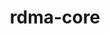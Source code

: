 ---
title: "rdma-core"
layout: cache
categories: [package, develop]
meta: {"versions": ["39.1", "41.0"], "compilers": ["gcc@=11.1.0", "gcc@=11.3.0", "gcc@=7.3.1", "gcc@=7.5.0"], "oss": ["amzn2", "ubuntu18.04", "ubuntu20.04", "ubuntu22.04"], "platforms": ["linux"], "targets": ["aarch64", "ivybridge", "neoverse_n1", "ppc64le", "x86_64", "x86_64_v3"], "stacks": ["aws-ahug", "aws-ahug-aarch64", "aws-isc", "aws-isc-aarch64", "e4s", "e4s-power", "ml-linux-x86_64-cuda", "radiuss", "root"], "num_specs": 122, "num_specs_by_stack": {"aws-ahug-aarch64": 36, "aws-isc-aarch64": 20, "root": 122, "aws-isc": 4, "aws-ahug": 6, "radiuss": 49, "e4s-power": 4, "e4s": 3, "ml-linux-x86_64-cuda": 7}}
spec_details: [{"hash": "kuk4s2nvnwotdvugrhivnrsmod5qlqzh", "compiler": "gcc@=7.3.1", "versions": ["41.0"], "os": "amzn2", "platform": "linux", "target": "aarch64", "variants": ["build_system=cmake", "build_type=Release", "generator=make", "~ipo", "+static"], "stacks": ["aws-ahug-aarch64", "aws-isc-aarch64", "root"], "size": "-", "tarball": "https://binaries.spack.io/develop/build_cache/linux-amzn2-aarch64/gcc-7.3.1/rdma-core-41.0/linux-amzn2-aarch64-gcc-7.3.1-rdma-core-41.0-kuk4s2nvnwotdvugrhivnrsmod5qlqzh.spack"}, {"hash": "pk7rboyp6ijhvgnapfs6jnnnndarklfo", "compiler": "gcc@=7.3.1", "versions": ["41.0"], "os": "amzn2", "platform": "linux", "target": "aarch64", "variants": ["build_system=cmake", "build_type=Release", "generator=make", "~ipo", "+static"], "stacks": ["aws-ahug-aarch64", "aws-isc-aarch64", "root"], "size": "-", "tarball": "https://binaries.spack.io/develop/build_cache/linux-amzn2-aarch64/gcc-7.3.1/rdma-core-41.0/linux-amzn2-aarch64-gcc-7.3.1-rdma-core-41.0-pk7rboyp6ijhvgnapfs6jnnnndarklfo.spack"}, {"hash": "jfvzkvrt4wl2ryr37yzz62le4nts5jl6", "compiler": "gcc@=7.3.1", "versions": ["41.0"], "os": "amzn2", "platform": "linux", "target": "aarch64", "variants": ["build_system=cmake", "build_type=RelWithDebInfo", "generator=make", "~ipo", "+static"], "stacks": ["aws-ahug-aarch64", "aws-isc-aarch64", "root"], "size": "-", "tarball": "https://binaries.spack.io/develop/build_cache/linux-amzn2-aarch64/gcc-7.3.1/rdma-core-41.0/linux-amzn2-aarch64-gcc-7.3.1-rdma-core-41.0-jfvzkvrt4wl2ryr37yzz62le4nts5jl6.spack"}, {"hash": "ekp4ebe3y4hbsc5hpn6ga755sioom5ol", "compiler": "gcc@=7.3.1", "versions": ["41.0"], "os": "amzn2", "platform": "linux", "target": "aarch64", "variants": ["build_system=cmake", "build_type=RelWithDebInfo", "generator=make", "~ipo", "+static"], "stacks": ["aws-ahug-aarch64", "aws-isc-aarch64", "root"], "size": "-", "tarball": "https://binaries.spack.io/develop/build_cache/linux-amzn2-aarch64/gcc-7.3.1/rdma-core-41.0/linux-amzn2-aarch64-gcc-7.3.1-rdma-core-41.0-ekp4ebe3y4hbsc5hpn6ga755sioom5ol.spack"}, {"hash": "dmkuz3jv25p3xioebakhs3ljgax6aqws", "compiler": "gcc@=7.3.1", "versions": ["41.0"], "os": "amzn2", "platform": "linux", "target": "aarch64", "variants": ["build_system=cmake", "build_type=RelWithDebInfo", "generator=make", "~ipo", "+static"], "stacks": ["aws-ahug-aarch64", "aws-isc-aarch64", "root"], "size": "-", "tarball": "https://binaries.spack.io/develop/build_cache/linux-amzn2-aarch64/gcc-7.3.1/rdma-core-41.0/linux-amzn2-aarch64-gcc-7.3.1-rdma-core-41.0-dmkuz3jv25p3xioebakhs3ljgax6aqws.spack"}, {"hash": "wfucjzxk7ksgfhp3zbcxby5nlr6pcgxq", "compiler": "gcc@=7.3.1", "versions": ["41.0"], "os": "amzn2", "platform": "linux", "target": "aarch64", "variants": ["build_system=cmake", "build_type=RelWithDebInfo", "generator=make", "~ipo", "+static"], "stacks": ["aws-ahug-aarch64", "aws-isc-aarch64", "root"], "size": "-", "tarball": "https://binaries.spack.io/develop/build_cache/linux-amzn2-aarch64/gcc-7.3.1/rdma-core-41.0/linux-amzn2-aarch64-gcc-7.3.1-rdma-core-41.0-wfucjzxk7ksgfhp3zbcxby5nlr6pcgxq.spack"}, {"hash": "vwq55v6ojprthqw5i6szwbsrs2ey24ry", "compiler": "gcc@=7.3.1", "versions": ["41.0"], "os": "amzn2", "platform": "linux", "target": "aarch64", "variants": ["build_system=cmake", "build_type=RelWithDebInfo", "generator=make", "~ipo", "+static"], "stacks": ["aws-ahug-aarch64", "aws-isc-aarch64", "root"], "size": "-", "tarball": "https://binaries.spack.io/develop/build_cache/linux-amzn2-aarch64/gcc-7.3.1/rdma-core-41.0/linux-amzn2-aarch64-gcc-7.3.1-rdma-core-41.0-vwq55v6ojprthqw5i6szwbsrs2ey24ry.spack"}, {"hash": "ygwq5e6axf76ydllaqy6kioloioh2pox", "compiler": "gcc@=7.3.1", "versions": ["41.0"], "os": "amzn2", "platform": "linux", "target": "aarch64", "variants": ["build_system=cmake", "build_type=RelWithDebInfo", "generator=make", "~ipo", "+static"], "stacks": ["aws-ahug-aarch64", "aws-isc-aarch64", "root"], "size": "-", "tarball": "https://binaries.spack.io/develop/build_cache/linux-amzn2-aarch64/gcc-7.3.1/rdma-core-41.0/linux-amzn2-aarch64-gcc-7.3.1-rdma-core-41.0-ygwq5e6axf76ydllaqy6kioloioh2pox.spack"}, {"hash": "wmc7pixbak5ga564u2zbjxlnsbstdt4h", "compiler": "gcc@=7.3.1", "versions": ["41.0"], "os": "amzn2", "platform": "linux", "target": "aarch64", "variants": ["build_system=cmake", "build_type=Release", "generator=make", "~ipo", "+static"], "stacks": ["root", "aws-isc-aarch64"], "size": "-", "tarball": "https://binaries.spack.io/develop/build_cache/linux-amzn2-aarch64/gcc-7.3.1/rdma-core-41.0/linux-amzn2-aarch64-gcc-7.3.1-rdma-core-41.0-wmc7pixbak5ga564u2zbjxlnsbstdt4h.spack"}, {"hash": "4pbspxbbog7x7l5htqqkvfslnh4x3fsu", "compiler": "gcc@=7.3.1", "versions": ["41.0"], "os": "amzn2", "platform": "linux", "target": "aarch64", "variants": ["build_system=cmake", "build_type=RelWithDebInfo", "generator=make", "~ipo", "+static"], "stacks": ["root", "aws-isc-aarch64"], "size": "-", "tarball": "https://binaries.spack.io/develop/build_cache/linux-amzn2-aarch64/gcc-7.3.1/rdma-core-41.0/linux-amzn2-aarch64-gcc-7.3.1-rdma-core-41.0-4pbspxbbog7x7l5htqqkvfslnh4x3fsu.spack"}, {"hash": "q4z7wex2aw66jdmqb7omi2ceop2papwi", "compiler": "gcc@=7.3.1", "versions": ["41.0"], "os": "amzn2", "platform": "linux", "target": "aarch64", "variants": ["build_system=cmake", "build_type=Release", "generator=make", "~ipo", "+static"], "stacks": ["aws-ahug-aarch64", "root"], "size": "-", "tarball": "https://binaries.spack.io/develop/build_cache/linux-amzn2-aarch64/gcc-7.3.1/rdma-core-41.0/linux-amzn2-aarch64-gcc-7.3.1-rdma-core-41.0-q4z7wex2aw66jdmqb7omi2ceop2papwi.spack"}, {"hash": "e6ng6xka2li5fusr5w67jotkykxozch7", "compiler": "gcc@=7.3.1", "versions": ["41.0"], "os": "amzn2", "platform": "linux", "target": "aarch64", "variants": ["build_system=cmake", "build_type=RelWithDebInfo", "generator=make", "~ipo", "+static"], "stacks": ["aws-ahug-aarch64", "root"], "size": "-", "tarball": "https://binaries.spack.io/develop/build_cache/linux-amzn2-aarch64/gcc-7.3.1/rdma-core-41.0/linux-amzn2-aarch64-gcc-7.3.1-rdma-core-41.0-e6ng6xka2li5fusr5w67jotkykxozch7.spack"}, {"hash": "hkext7u2t3x6q5mpvcznrep73ebeqqku", "compiler": "gcc@=7.3.1", "versions": ["41.0"], "os": "amzn2", "platform": "linux", "target": "aarch64", "variants": ["build_system=cmake", "build_type=RelWithDebInfo", "generator=make", "~ipo", "+static"], "stacks": ["aws-ahug-aarch64", "root"], "size": "-", "tarball": "https://binaries.spack.io/develop/build_cache/linux-amzn2-aarch64/gcc-7.3.1/rdma-core-41.0/linux-amzn2-aarch64-gcc-7.3.1-rdma-core-41.0-hkext7u2t3x6q5mpvcznrep73ebeqqku.spack"}, {"hash": "aeplcr7mv2axmedfp56dh5qp23ibp4k4", "compiler": "gcc@=7.3.1", "versions": ["41.0"], "os": "amzn2", "platform": "linux", "target": "aarch64", "variants": ["build_system=cmake", "build_type=RelWithDebInfo", "generator=make", "~ipo", "+static"], "stacks": ["aws-ahug-aarch64", "root"], "size": "-", "tarball": "https://binaries.spack.io/develop/build_cache/linux-amzn2-aarch64/gcc-7.3.1/rdma-core-41.0/linux-amzn2-aarch64-gcc-7.3.1-rdma-core-41.0-aeplcr7mv2axmedfp56dh5qp23ibp4k4.spack"}, {"hash": "gqhxbbxmprbd6kohecjf3vn2gfdnmw2j", "compiler": "gcc@=7.3.1", "versions": ["41.0"], "os": "amzn2", "platform": "linux", "target": "aarch64", "variants": ["build_system=cmake", "build_type=Release", "generator=make", "~ipo", "+static"], "stacks": ["aws-ahug-aarch64", "root"], "size": "-", "tarball": "https://binaries.spack.io/develop/build_cache/linux-amzn2-aarch64/gcc-7.3.1/rdma-core-41.0/linux-amzn2-aarch64-gcc-7.3.1-rdma-core-41.0-gqhxbbxmprbd6kohecjf3vn2gfdnmw2j.spack"}, {"hash": "o3hl3afcsvyr4mdhis5zru34ig7nb3ie", "compiler": "gcc@=7.3.1", "versions": ["41.0"], "os": "amzn2", "platform": "linux", "target": "aarch64", "variants": ["build_system=cmake", "build_type=RelWithDebInfo", "generator=make", "~ipo", "+static"], "stacks": ["aws-ahug-aarch64", "root"], "size": "-", "tarball": "https://binaries.spack.io/develop/build_cache/linux-amzn2-aarch64/gcc-7.3.1/rdma-core-41.0/linux-amzn2-aarch64-gcc-7.3.1-rdma-core-41.0-o3hl3afcsvyr4mdhis5zru34ig7nb3ie.spack"}, {"hash": "t2vkkjpuvmqcrdugaik5pjnen5y22s7d", "compiler": "gcc@=7.3.1", "versions": ["41.0"], "os": "amzn2", "platform": "linux", "target": "aarch64", "variants": ["build_system=cmake", "build_type=Release", "generator=make", "~ipo", "+static"], "stacks": ["aws-ahug-aarch64", "root"], "size": "-", "tarball": "https://binaries.spack.io/develop/build_cache/linux-amzn2-aarch64/gcc-7.3.1/rdma-core-41.0/linux-amzn2-aarch64-gcc-7.3.1-rdma-core-41.0-t2vkkjpuvmqcrdugaik5pjnen5y22s7d.spack"}, {"hash": "5fkzbi5qb7iebmauitxfe4wwwnodnqqh", "compiler": "gcc@=7.3.1", "versions": ["41.0"], "os": "amzn2", "platform": "linux", "target": "aarch64", "variants": ["build_system=cmake", "build_type=RelWithDebInfo", "generator=make", "~ipo", "+static"], "stacks": ["aws-ahug-aarch64", "root"], "size": "-", "tarball": "https://binaries.spack.io/develop/build_cache/linux-amzn2-aarch64/gcc-7.3.1/rdma-core-41.0/linux-amzn2-aarch64-gcc-7.3.1-rdma-core-41.0-5fkzbi5qb7iebmauitxfe4wwwnodnqqh.spack"}, {"hash": "p3hofutchpodazxinttiyjkxoktvvyeb", "compiler": "gcc@=7.3.1", "versions": ["41.0"], "os": "amzn2", "platform": "linux", "target": "aarch64", "variants": ["build_system=cmake", "build_type=RelWithDebInfo", "generator=make", "~ipo", "+static"], "stacks": ["aws-ahug-aarch64", "root"], "size": "-", "tarball": "https://binaries.spack.io/develop/build_cache/linux-amzn2-aarch64/gcc-7.3.1/rdma-core-41.0/linux-amzn2-aarch64-gcc-7.3.1-rdma-core-41.0-p3hofutchpodazxinttiyjkxoktvvyeb.spack"}, {"hash": "sknvzorbtaoqbirsfedags4pdnqhxhdy", "compiler": "gcc@=7.3.1", "versions": ["41.0"], "os": "amzn2", "platform": "linux", "target": "aarch64", "variants": ["build_system=cmake", "build_type=Release", "generator=make", "~ipo", "+static"], "stacks": ["aws-ahug-aarch64", "root"], "size": "-", "tarball": "https://binaries.spack.io/develop/build_cache/linux-amzn2-aarch64/gcc-7.3.1/rdma-core-41.0/linux-amzn2-aarch64-gcc-7.3.1-rdma-core-41.0-sknvzorbtaoqbirsfedags4pdnqhxhdy.spack"}, {"hash": "3i54kuyxzldmnam567am5ijr37bnnmp4", "compiler": "gcc@=7.3.1", "versions": ["41.0"], "os": "amzn2", "platform": "linux", "target": "ivybridge", "variants": ["build_system=cmake", "build_type=RelWithDebInfo", "~ipo"], "stacks": ["root"], "size": "-", "tarball": "https://binaries.spack.io/develop/build_cache/linux-amzn2-ivybridge/gcc-7.3.1/rdma-core-41.0/linux-amzn2-ivybridge-gcc-7.3.1-rdma-core-41.0-3i54kuyxzldmnam567am5ijr37bnnmp4.spack"}, {"hash": "ipkzv4egwrrs3nubog7q5vm7akouyobw", "compiler": "gcc@=7.3.1", "versions": ["41.0"], "os": "amzn2", "platform": "linux", "target": "ivybridge", "variants": ["build_system=cmake", "build_type=RelWithDebInfo", "~ipo"], "stacks": ["root"], "size": "-", "tarball": "https://binaries.spack.io/develop/build_cache/linux-amzn2-ivybridge/gcc-7.3.1/rdma-core-41.0/linux-amzn2-ivybridge-gcc-7.3.1-rdma-core-41.0-ipkzv4egwrrs3nubog7q5vm7akouyobw.spack"}, {"hash": "zmnsabv6pejurorbv6pkdvnwttj7fack", "compiler": "gcc@=7.3.1", "versions": ["41.0"], "os": "amzn2", "platform": "linux", "target": "ivybridge", "variants": ["build_system=cmake", "build_type=RelWithDebInfo", "~ipo"], "stacks": ["root"], "size": "-", "tarball": "https://binaries.spack.io/develop/build_cache/linux-amzn2-ivybridge/gcc-7.3.1/rdma-core-41.0/linux-amzn2-ivybridge-gcc-7.3.1-rdma-core-41.0-zmnsabv6pejurorbv6pkdvnwttj7fack.spack"}, {"hash": "3slcohype6uhthww6q4yxcorq5n7van6", "compiler": "gcc@=7.3.1", "versions": ["41.0"], "os": "amzn2", "platform": "linux", "target": "ivybridge", "variants": ["build_system=cmake", "build_type=RelWithDebInfo", "~ipo"], "stacks": ["root"], "size": "-", "tarball": "https://binaries.spack.io/develop/build_cache/linux-amzn2-ivybridge/gcc-7.3.1/rdma-core-41.0/linux-amzn2-ivybridge-gcc-7.3.1-rdma-core-41.0-3slcohype6uhthww6q4yxcorq5n7van6.spack"}, {"hash": "wkoxg5wwtcgmxdcv5xmjtv5qxmx2nlhx", "compiler": "gcc@=7.3.1", "versions": ["41.0"], "os": "amzn2", "platform": "linux", "target": "ivybridge", "variants": ["build_system=cmake", "build_type=RelWithDebInfo", "~ipo"], "stacks": ["root"], "size": "-", "tarball": "https://binaries.spack.io/develop/build_cache/linux-amzn2-ivybridge/gcc-7.3.1/rdma-core-41.0/linux-amzn2-ivybridge-gcc-7.3.1-rdma-core-41.0-wkoxg5wwtcgmxdcv5xmjtv5qxmx2nlhx.spack"}, {"hash": "5tsbryrb5a3fdd3ixehflixk4m6tbr6v", "compiler": "gcc@=7.3.1", "versions": ["41.0"], "os": "amzn2", "platform": "linux", "target": "neoverse_n1", "variants": ["build_system=cmake", "build_type=RelWithDebInfo", "generator=make", "~ipo", "+static"], "stacks": ["aws-ahug-aarch64", "aws-isc-aarch64", "root"], "size": "-", "tarball": "https://binaries.spack.io/develop/build_cache/linux-amzn2-neoverse_n1/gcc-7.3.1/rdma-core-41.0/linux-amzn2-neoverse_n1-gcc-7.3.1-rdma-core-41.0-5tsbryrb5a3fdd3ixehflixk4m6tbr6v.spack"}, {"hash": "go3y4uymz5qtzkm6dxv4w5gjjqzvzvw5", "compiler": "gcc@=7.3.1", "versions": ["41.0"], "os": "amzn2", "platform": "linux", "target": "neoverse_n1", "variants": ["build_system=cmake", "build_type=RelWithDebInfo", "generator=make", "~ipo", "+static"], "stacks": ["aws-ahug-aarch64", "aws-isc-aarch64", "root"], "size": "-", "tarball": "https://binaries.spack.io/develop/build_cache/linux-amzn2-neoverse_n1/gcc-7.3.1/rdma-core-41.0/linux-amzn2-neoverse_n1-gcc-7.3.1-rdma-core-41.0-go3y4uymz5qtzkm6dxv4w5gjjqzvzvw5.spack"}, {"hash": "pvjeel3rfp32siekwpu2nvhcesdsjl3z", "compiler": "gcc@=7.3.1", "versions": ["41.0"], "os": "amzn2", "platform": "linux", "target": "neoverse_n1", "variants": ["build_system=cmake", "build_type=Release", "generator=make", "~ipo", "+static"], "stacks": ["aws-ahug-aarch64", "aws-isc-aarch64", "root"], "size": "-", "tarball": "https://binaries.spack.io/develop/build_cache/linux-amzn2-neoverse_n1/gcc-7.3.1/rdma-core-41.0/linux-amzn2-neoverse_n1-gcc-7.3.1-rdma-core-41.0-pvjeel3rfp32siekwpu2nvhcesdsjl3z.spack"}, {"hash": "yfx3f55aqkmc6uhq56kggl267r3jwqh4", "compiler": "gcc@=7.3.1", "versions": ["41.0"], "os": "amzn2", "platform": "linux", "target": "neoverse_n1", "variants": ["build_system=cmake", "build_type=Release", "generator=make", "~ipo", "+static"], "stacks": ["root", "aws-isc-aarch64"], "size": "-", "tarball": "https://binaries.spack.io/develop/build_cache/linux-amzn2-neoverse_n1/gcc-7.3.1/rdma-core-41.0/linux-amzn2-neoverse_n1-gcc-7.3.1-rdma-core-41.0-yfx3f55aqkmc6uhq56kggl267r3jwqh4.spack"}, {"hash": "3pkcazxsoq2wfnp3ahknctd7bilsiboc", "compiler": "gcc@=7.3.1", "versions": ["41.0"], "os": "amzn2", "platform": "linux", "target": "neoverse_n1", "variants": ["build_system=cmake", "build_type=RelWithDebInfo", "generator=make", "~ipo", "+static"], "stacks": ["aws-ahug-aarch64", "aws-isc-aarch64", "root"], "size": "-", "tarball": "https://binaries.spack.io/develop/build_cache/linux-amzn2-neoverse_n1/gcc-7.3.1/rdma-core-41.0/linux-amzn2-neoverse_n1-gcc-7.3.1-rdma-core-41.0-3pkcazxsoq2wfnp3ahknctd7bilsiboc.spack"}, {"hash": "6dwtta7loxfkrxm6m6atrexhh224iwml", "compiler": "gcc@=7.3.1", "versions": ["41.0"], "os": "amzn2", "platform": "linux", "target": "neoverse_n1", "variants": ["build_system=cmake", "build_type=Release", "generator=make", "~ipo", "+static"], "stacks": ["aws-ahug-aarch64", "aws-isc-aarch64", "root"], "size": "-", "tarball": "https://binaries.spack.io/develop/build_cache/linux-amzn2-neoverse_n1/gcc-7.3.1/rdma-core-41.0/linux-amzn2-neoverse_n1-gcc-7.3.1-rdma-core-41.0-6dwtta7loxfkrxm6m6atrexhh224iwml.spack"}, {"hash": "zygs773h7msdmis6urcjngkbgpjelh7f", "compiler": "gcc@=7.3.1", "versions": ["41.0"], "os": "amzn2", "platform": "linux", "target": "neoverse_n1", "variants": ["build_system=cmake", "build_type=RelWithDebInfo", "generator=make", "~ipo", "+static"], "stacks": ["aws-ahug-aarch64", "aws-isc-aarch64", "root"], "size": "-", "tarball": "https://binaries.spack.io/develop/build_cache/linux-amzn2-neoverse_n1/gcc-7.3.1/rdma-core-41.0/linux-amzn2-neoverse_n1-gcc-7.3.1-rdma-core-41.0-zygs773h7msdmis6urcjngkbgpjelh7f.spack"}, {"hash": "fk3ypp4hw5esusouw4twmq3czt6vmv62", "compiler": "gcc@=7.3.1", "versions": ["41.0"], "os": "amzn2", "platform": "linux", "target": "neoverse_n1", "variants": ["build_system=cmake", "build_type=RelWithDebInfo", "generator=make", "~ipo", "+static"], "stacks": ["aws-ahug-aarch64", "aws-isc-aarch64", "root"], "size": "-", "tarball": "https://binaries.spack.io/develop/build_cache/linux-amzn2-neoverse_n1/gcc-7.3.1/rdma-core-41.0/linux-amzn2-neoverse_n1-gcc-7.3.1-rdma-core-41.0-fk3ypp4hw5esusouw4twmq3czt6vmv62.spack"}, {"hash": "oexppm2244o3hspir3nro6cpdsth3kpx", "compiler": "gcc@=7.3.1", "versions": ["41.0"], "os": "amzn2", "platform": "linux", "target": "neoverse_n1", "variants": ["build_system=cmake", "build_type=RelWithDebInfo", "generator=make", "~ipo", "+static"], "stacks": ["aws-ahug-aarch64", "aws-isc-aarch64", "root"], "size": "-", "tarball": "https://binaries.spack.io/develop/build_cache/linux-amzn2-neoverse_n1/gcc-7.3.1/rdma-core-41.0/linux-amzn2-neoverse_n1-gcc-7.3.1-rdma-core-41.0-oexppm2244o3hspir3nro6cpdsth3kpx.spack"}, {"hash": "d54phgkx5qusqqbemyq5tvbdoqhybh7w", "compiler": "gcc@=7.3.1", "versions": ["41.0"], "os": "amzn2", "platform": "linux", "target": "neoverse_n1", "variants": ["build_system=cmake", "build_type=RelWithDebInfo", "generator=make", "~ipo", "+static"], "stacks": ["root", "aws-isc-aarch64"], "size": "-", "tarball": "https://binaries.spack.io/develop/build_cache/linux-amzn2-neoverse_n1/gcc-7.3.1/rdma-core-41.0/linux-amzn2-neoverse_n1-gcc-7.3.1-rdma-core-41.0-d54phgkx5qusqqbemyq5tvbdoqhybh7w.spack"}, {"hash": "ztkkp7o6nshpjuucynpsvexmcqbksisf", "compiler": "gcc@=7.3.1", "versions": ["41.0"], "os": "amzn2", "platform": "linux", "target": "neoverse_n1", "variants": ["build_system=cmake", "build_type=RelWithDebInfo", "generator=make", "~ipo", "+static"], "stacks": ["aws-ahug-aarch64", "root"], "size": "-", "tarball": "https://binaries.spack.io/develop/build_cache/linux-amzn2-neoverse_n1/gcc-7.3.1/rdma-core-41.0/linux-amzn2-neoverse_n1-gcc-7.3.1-rdma-core-41.0-ztkkp7o6nshpjuucynpsvexmcqbksisf.spack"}, {"hash": "wpdwtiz2onfiqicom264ykjh7lryez6p", "compiler": "gcc@=7.3.1", "versions": ["41.0"], "os": "amzn2", "platform": "linux", "target": "neoverse_n1", "variants": ["build_system=cmake", "build_type=RelWithDebInfo", "generator=make", "~ipo", "+static"], "stacks": ["aws-ahug-aarch64", "root"], "size": "-", "tarball": "https://binaries.spack.io/develop/build_cache/linux-amzn2-neoverse_n1/gcc-7.3.1/rdma-core-41.0/linux-amzn2-neoverse_n1-gcc-7.3.1-rdma-core-41.0-wpdwtiz2onfiqicom264ykjh7lryez6p.spack"}, {"hash": "i36qf2jzp5teevo5shningf7pe5qv3yb", "compiler": "gcc@=7.3.1", "versions": ["41.0"], "os": "amzn2", "platform": "linux", "target": "neoverse_n1", "variants": ["build_system=cmake", "build_type=Release", "generator=make", "~ipo", "+static"], "stacks": ["aws-ahug-aarch64", "root"], "size": "-", "tarball": "https://binaries.spack.io/develop/build_cache/linux-amzn2-neoverse_n1/gcc-7.3.1/rdma-core-41.0/linux-amzn2-neoverse_n1-gcc-7.3.1-rdma-core-41.0-i36qf2jzp5teevo5shningf7pe5qv3yb.spack"}, {"hash": "dwkfuipveg3awbrsopo5mmbrffyh7iq3", "compiler": "gcc@=7.3.1", "versions": ["41.0"], "os": "amzn2", "platform": "linux", "target": "neoverse_n1", "variants": ["build_system=cmake", "build_type=RelWithDebInfo", "generator=make", "~ipo", "+static"], "stacks": ["aws-ahug-aarch64", "root"], "size": "-", "tarball": "https://binaries.spack.io/develop/build_cache/linux-amzn2-neoverse_n1/gcc-7.3.1/rdma-core-41.0/linux-amzn2-neoverse_n1-gcc-7.3.1-rdma-core-41.0-dwkfuipveg3awbrsopo5mmbrffyh7iq3.spack"}, {"hash": "7ssxqfuul6p55fjqmwst6r22nyjvuh6s", "compiler": "gcc@=7.3.1", "versions": ["41.0"], "os": "amzn2", "platform": "linux", "target": "neoverse_n1", "variants": ["build_system=cmake", "build_type=RelWithDebInfo", "generator=make", "~ipo", "+static"], "stacks": ["aws-ahug-aarch64", "root"], "size": "-", "tarball": "https://binaries.spack.io/develop/build_cache/linux-amzn2-neoverse_n1/gcc-7.3.1/rdma-core-41.0/linux-amzn2-neoverse_n1-gcc-7.3.1-rdma-core-41.0-7ssxqfuul6p55fjqmwst6r22nyjvuh6s.spack"}, {"hash": "z6ozk4j443fhvoahbgk2xmz7ojj7trdo", "compiler": "gcc@=7.3.1", "versions": ["41.0"], "os": "amzn2", "platform": "linux", "target": "neoverse_n1", "variants": ["build_system=cmake", "build_type=Release", "generator=make", "~ipo", "+static"], "stacks": ["aws-ahug-aarch64", "root"], "size": "-", "tarball": "https://binaries.spack.io/develop/build_cache/linux-amzn2-neoverse_n1/gcc-7.3.1/rdma-core-41.0/linux-amzn2-neoverse_n1-gcc-7.3.1-rdma-core-41.0-z6ozk4j443fhvoahbgk2xmz7ojj7trdo.spack"}, {"hash": "c57fcvubwmnu3tcqb46fh4ttzff5i4id", "compiler": "gcc@=7.3.1", "versions": ["41.0"], "os": "amzn2", "platform": "linux", "target": "neoverse_n1", "variants": ["build_system=cmake", "build_type=RelWithDebInfo", "generator=make", "~ipo", "+static"], "stacks": ["aws-ahug-aarch64", "root"], "size": "-", "tarball": "https://binaries.spack.io/develop/build_cache/linux-amzn2-neoverse_n1/gcc-7.3.1/rdma-core-41.0/linux-amzn2-neoverse_n1-gcc-7.3.1-rdma-core-41.0-c57fcvubwmnu3tcqb46fh4ttzff5i4id.spack"}, {"hash": "ngj4idnilmhvp2aig5jtensnjod7jvqg", "compiler": "gcc@=7.3.1", "versions": ["41.0"], "os": "amzn2", "platform": "linux", "target": "neoverse_n1", "variants": ["build_system=cmake", "build_type=RelWithDebInfo", "generator=make", "~ipo", "+static"], "stacks": ["aws-ahug-aarch64", "root"], "size": "-", "tarball": "https://binaries.spack.io/develop/build_cache/linux-amzn2-neoverse_n1/gcc-7.3.1/rdma-core-41.0/linux-amzn2-neoverse_n1-gcc-7.3.1-rdma-core-41.0-ngj4idnilmhvp2aig5jtensnjod7jvqg.spack"}, {"hash": "csgkdnntayuliak4z3x5zplpdtype2zo", "compiler": "gcc@=7.3.1", "versions": ["41.0"], "os": "amzn2", "platform": "linux", "target": "neoverse_n1", "variants": ["build_system=cmake", "build_type=Release", "generator=make", "~ipo", "+static"], "stacks": ["aws-ahug-aarch64", "root"], "size": "-", "tarball": "https://binaries.spack.io/develop/build_cache/linux-amzn2-neoverse_n1/gcc-7.3.1/rdma-core-41.0/linux-amzn2-neoverse_n1-gcc-7.3.1-rdma-core-41.0-csgkdnntayuliak4z3x5zplpdtype2zo.spack"}, {"hash": "nxw77l6w6df5nfvvjody3r5jfgn3cjmg", "compiler": "gcc@=7.3.1", "versions": ["41.0"], "os": "amzn2", "platform": "linux", "target": "neoverse_n1", "variants": ["build_system=cmake", "build_type=Release", "generator=make", "~ipo", "+static"], "stacks": ["aws-ahug-aarch64", "root"], "size": "-", "tarball": "https://binaries.spack.io/develop/build_cache/linux-amzn2-neoverse_n1/gcc-7.3.1/rdma-core-41.0/linux-amzn2-neoverse_n1-gcc-7.3.1-rdma-core-41.0-nxw77l6w6df5nfvvjody3r5jfgn3cjmg.spack"}, {"hash": "yyqufzsc7ulq3ebwj4uj3utyw3ondzfa", "compiler": "gcc@=7.3.1", "versions": ["41.0"], "os": "amzn2", "platform": "linux", "target": "x86_64_v3", "variants": ["build_system=cmake", "build_type=RelWithDebInfo", "generator=make", "~ipo", "+static"], "stacks": ["root", "aws-isc", "aws-ahug"], "size": "-", "tarball": "https://binaries.spack.io/develop/build_cache/linux-amzn2-x86_64_v3/gcc-7.3.1/rdma-core-41.0/linux-amzn2-x86_64_v3-gcc-7.3.1-rdma-core-41.0-yyqufzsc7ulq3ebwj4uj3utyw3ondzfa.spack"}, {"hash": "xfycudwvnf3lmf6apv7l3wowru42rkr4", "compiler": "gcc@=7.3.1", "versions": ["41.0"], "os": "amzn2", "platform": "linux", "target": "x86_64_v3", "variants": ["build_system=cmake", "build_type=Release", "generator=make", "~ipo", "+static"], "stacks": ["root", "aws-isc", "aws-ahug"], "size": "-", "tarball": "https://binaries.spack.io/develop/build_cache/linux-amzn2-x86_64_v3/gcc-7.3.1/rdma-core-41.0/linux-amzn2-x86_64_v3-gcc-7.3.1-rdma-core-41.0-xfycudwvnf3lmf6apv7l3wowru42rkr4.spack"}, {"hash": "3dcp3ndqj7ftdn3wtv74ztp3gd45p3kq", "compiler": "gcc@=7.3.1", "versions": ["41.0"], "os": "amzn2", "platform": "linux", "target": "x86_64_v3", "variants": ["build_system=cmake", "build_type=Release", "generator=make", "~ipo", "+static"], "stacks": ["root", "aws-isc"], "size": "-", "tarball": "https://binaries.spack.io/develop/build_cache/linux-amzn2-x86_64_v3/gcc-7.3.1/rdma-core-41.0/linux-amzn2-x86_64_v3-gcc-7.3.1-rdma-core-41.0-3dcp3ndqj7ftdn3wtv74ztp3gd45p3kq.spack"}, {"hash": "ejwdc65mkrcz4jok2u552qo24g2hxkr2", "compiler": "gcc@=7.3.1", "versions": ["41.0"], "os": "amzn2", "platform": "linux", "target": "x86_64_v3", "variants": ["build_system=cmake", "build_type=RelWithDebInfo", "generator=make", "~ipo", "+static"], "stacks": ["root", "aws-isc"], "size": "-", "tarball": "https://binaries.spack.io/develop/build_cache/linux-amzn2-x86_64_v3/gcc-7.3.1/rdma-core-41.0/linux-amzn2-x86_64_v3-gcc-7.3.1-rdma-core-41.0-ejwdc65mkrcz4jok2u552qo24g2hxkr2.spack"}, {"hash": "vnzwixd3zc5vyrmyf6a2h5oluncuouy7", "compiler": "gcc@=7.3.1", "versions": ["41.0"], "os": "amzn2", "platform": "linux", "target": "x86_64_v3", "variants": ["build_system=cmake", "build_type=RelWithDebInfo", "generator=make", "~ipo", "+static"], "stacks": ["root", "aws-ahug"], "size": "-", "tarball": "https://binaries.spack.io/develop/build_cache/linux-amzn2-x86_64_v3/gcc-7.3.1/rdma-core-41.0/linux-amzn2-x86_64_v3-gcc-7.3.1-rdma-core-41.0-vnzwixd3zc5vyrmyf6a2h5oluncuouy7.spack"}, {"hash": "zqzuawvbslmf4x7kneth4toyjovyzfs3", "compiler": "gcc@=7.3.1", "versions": ["41.0"], "os": "amzn2", "platform": "linux", "target": "x86_64_v3", "variants": ["build_system=cmake", "build_type=Release", "generator=make", "~ipo", "+static"], "stacks": ["root", "aws-ahug"], "size": "-", "tarball": "https://binaries.spack.io/develop/build_cache/linux-amzn2-x86_64_v3/gcc-7.3.1/rdma-core-41.0/linux-amzn2-x86_64_v3-gcc-7.3.1-rdma-core-41.0-zqzuawvbslmf4x7kneth4toyjovyzfs3.spack"}, {"hash": "4y2ytsp4kph3w4mgrwylrswyfqetkjb4", "compiler": "gcc@=7.3.1", "versions": ["41.0"], "os": "amzn2", "platform": "linux", "target": "x86_64_v3", "variants": ["build_system=cmake", "build_type=Release", "generator=make", "~ipo", "+static"], "stacks": ["root", "aws-ahug"], "size": "-", "tarball": "https://binaries.spack.io/develop/build_cache/linux-amzn2-x86_64_v3/gcc-7.3.1/rdma-core-41.0/linux-amzn2-x86_64_v3-gcc-7.3.1-rdma-core-41.0-4y2ytsp4kph3w4mgrwylrswyfqetkjb4.spack"}, {"hash": "u7tyr7hppylkldsajlykyurppc2ceje4", "compiler": "gcc@=7.3.1", "versions": ["41.0"], "os": "amzn2", "platform": "linux", "target": "x86_64_v3", "variants": ["build_system=cmake", "build_type=Release", "generator=make", "~ipo", "+static"], "stacks": ["root", "aws-ahug"], "size": "-", "tarball": "https://binaries.spack.io/develop/build_cache/linux-amzn2-x86_64_v3/gcc-7.3.1/rdma-core-41.0/linux-amzn2-x86_64_v3-gcc-7.3.1-rdma-core-41.0-u7tyr7hppylkldsajlykyurppc2ceje4.spack"}, {"hash": "ti7di3lkmqtkq2rvihdn7qcl4p462btr", "compiler": "gcc@=7.3.1", "versions": ["41.0"], "os": "amzn2", "platform": "linux", "target": "x86_64_v3", "variants": ["build_system=cmake", "build_type=RelWithDebInfo", "~ipo"], "stacks": ["root"], "size": "-", "tarball": "https://binaries.spack.io/develop/build_cache/linux-amzn2-x86_64_v3/gcc-7.3.1/rdma-core-41.0/linux-amzn2-x86_64_v3-gcc-7.3.1-rdma-core-41.0-ti7di3lkmqtkq2rvihdn7qcl4p462btr.spack"}, {"hash": "6z76ebo76vrh75ooy74j3sx3lx6sgpe2", "compiler": "gcc@=7.3.1", "versions": ["41.0"], "os": "amzn2", "platform": "linux", "target": "x86_64_v3", "variants": ["build_system=cmake", "build_type=RelWithDebInfo", "~ipo"], "stacks": ["root"], "size": "-", "tarball": "https://binaries.spack.io/develop/build_cache/linux-amzn2-x86_64_v3/gcc-7.3.1/rdma-core-41.0/linux-amzn2-x86_64_v3-gcc-7.3.1-rdma-core-41.0-6z76ebo76vrh75ooy74j3sx3lx6sgpe2.spack"}, {"hash": "65bc6nuxopchfmyaavcah7ls4kciq3yw", "compiler": "gcc@=7.3.1", "versions": ["41.0"], "os": "amzn2", "platform": "linux", "target": "x86_64_v3", "variants": ["build_system=cmake", "build_type=RelWithDebInfo", "~ipo"], "stacks": ["root"], "size": "-", "tarball": "https://binaries.spack.io/develop/build_cache/linux-amzn2-x86_64_v3/gcc-7.3.1/rdma-core-41.0/linux-amzn2-x86_64_v3-gcc-7.3.1-rdma-core-41.0-65bc6nuxopchfmyaavcah7ls4kciq3yw.spack"}, {"hash": "6kc3qt2gukqhxayoi6ysjtfktreka6fn", "compiler": "gcc@=7.3.1", "versions": ["41.0"], "os": "amzn2", "platform": "linux", "target": "x86_64_v3", "variants": ["build_system=cmake", "build_type=RelWithDebInfo", "~ipo"], "stacks": ["root"], "size": "-", "tarball": "https://binaries.spack.io/develop/build_cache/linux-amzn2-x86_64_v3/gcc-7.3.1/rdma-core-41.0/linux-amzn2-x86_64_v3-gcc-7.3.1-rdma-core-41.0-6kc3qt2gukqhxayoi6ysjtfktreka6fn.spack"}, {"hash": "pmiqq2adjluljdu4s54okiuwpic3sywp", "compiler": "gcc@=7.3.1", "versions": ["41.0"], "os": "amzn2", "platform": "linux", "target": "x86_64_v3", "variants": ["build_type=RelWithDebInfo", "~ipo"], "stacks": ["root"], "size": "-", "tarball": "https://binaries.spack.io/develop/build_cache/linux-amzn2-x86_64_v3/gcc-7.3.1/rdma-core-41.0/linux-amzn2-x86_64_v3-gcc-7.3.1-rdma-core-41.0-pmiqq2adjluljdu4s54okiuwpic3sywp.spack"}, {"hash": "w5fbkopmlltlbpbu3i4ezjuqelvls4l6", "compiler": "gcc@=7.3.1", "versions": ["41.0"], "os": "amzn2", "platform": "linux", "target": "x86_64_v3", "variants": ["build_system=cmake", "build_type=RelWithDebInfo", "~ipo"], "stacks": ["root"], "size": "-", "tarball": "https://binaries.spack.io/develop/build_cache/linux-amzn2-x86_64_v3/gcc-7.3.1/rdma-core-41.0/linux-amzn2-x86_64_v3-gcc-7.3.1-rdma-core-41.0-w5fbkopmlltlbpbu3i4ezjuqelvls4l6.spack"}, {"hash": "gwx3uv75xajdprxv2oyyvmmunn3m7zmr", "compiler": "gcc@=7.5.0", "versions": ["41.0"], "os": "ubuntu18.04", "platform": "linux", "target": "x86_64", "variants": ["build_type=RelWithDebInfo", "~ipo"], "stacks": ["root", "radiuss"], "size": "-", "tarball": "https://binaries.spack.io/develop/build_cache/linux-ubuntu18.04-x86_64/gcc-7.5.0/rdma-core-41.0/linux-ubuntu18.04-x86_64-gcc-7.5.0-rdma-core-41.0-gwx3uv75xajdprxv2oyyvmmunn3m7zmr.spack"}, {"hash": "voy2pexbw6friddyydnaemhxuronyifl", "compiler": "gcc@=7.5.0", "versions": ["39.1"], "os": "ubuntu18.04", "platform": "linux", "target": "x86_64", "variants": ["build_type=RelWithDebInfo", "~ipo"], "stacks": ["root", "radiuss"], "size": "-", "tarball": "https://binaries.spack.io/develop/build_cache/linux-ubuntu18.04-x86_64/gcc-7.5.0/rdma-core-39.1/linux-ubuntu18.04-x86_64-gcc-7.5.0-rdma-core-39.1-voy2pexbw6friddyydnaemhxuronyifl.spack"}, {"hash": "tjczalcrn6l2sjz6bbvm32dfbzttslmk", "compiler": "gcc@=7.5.0", "versions": ["39.1"], "os": "ubuntu18.04", "platform": "linux", "target": "x86_64", "variants": ["build_type=RelWithDebInfo", "~ipo"], "stacks": ["root", "radiuss"], "size": "-", "tarball": "https://binaries.spack.io/develop/build_cache/linux-ubuntu18.04-x86_64/gcc-7.5.0/rdma-core-39.1/linux-ubuntu18.04-x86_64-gcc-7.5.0-rdma-core-39.1-tjczalcrn6l2sjz6bbvm32dfbzttslmk.spack"}, {"hash": "bfyxyeopcjeb76aetvvsl3el4yadh7ws", "compiler": "gcc@=7.5.0", "versions": ["39.1"], "os": "ubuntu18.04", "platform": "linux", "target": "x86_64", "variants": ["build_type=RelWithDebInfo", "~ipo"], "stacks": ["root", "radiuss"], "size": "-", "tarball": "https://binaries.spack.io/develop/build_cache/linux-ubuntu18.04-x86_64/gcc-7.5.0/rdma-core-39.1/linux-ubuntu18.04-x86_64-gcc-7.5.0-rdma-core-39.1-bfyxyeopcjeb76aetvvsl3el4yadh7ws.spack"}, {"hash": "jwxti5u3tahdfmxe2c34poogmwfo3xlx", "compiler": "gcc@=7.5.0", "versions": ["39.1"], "os": "ubuntu18.04", "platform": "linux", "target": "x86_64", "variants": ["build_type=RelWithDebInfo", "~ipo"], "stacks": ["root", "radiuss"], "size": "-", "tarball": "https://binaries.spack.io/develop/build_cache/linux-ubuntu18.04-x86_64/gcc-7.5.0/rdma-core-39.1/linux-ubuntu18.04-x86_64-gcc-7.5.0-rdma-core-39.1-jwxti5u3tahdfmxe2c34poogmwfo3xlx.spack"}, {"hash": "d7zdj3cs336zizm3j2wrx47qvs6odhfx", "compiler": "gcc@=7.5.0", "versions": ["39.1"], "os": "ubuntu18.04", "platform": "linux", "target": "x86_64", "variants": ["build_type=RelWithDebInfo", "~ipo"], "stacks": ["root", "radiuss"], "size": "-", "tarball": "https://binaries.spack.io/develop/build_cache/linux-ubuntu18.04-x86_64/gcc-7.5.0/rdma-core-39.1/linux-ubuntu18.04-x86_64-gcc-7.5.0-rdma-core-39.1-d7zdj3cs336zizm3j2wrx47qvs6odhfx.spack"}, {"hash": "xqm7f67hwbkjhcm2cyclzo22kbm7hgbb", "compiler": "gcc@=7.5.0", "versions": ["39.1"], "os": "ubuntu18.04", "platform": "linux", "target": "x86_64", "variants": ["build_type=RelWithDebInfo", "~ipo"], "stacks": ["root", "radiuss"], "size": "-", "tarball": "https://binaries.spack.io/develop/build_cache/linux-ubuntu18.04-x86_64/gcc-7.5.0/rdma-core-39.1/linux-ubuntu18.04-x86_64-gcc-7.5.0-rdma-core-39.1-xqm7f67hwbkjhcm2cyclzo22kbm7hgbb.spack"}, {"hash": "tdrvhek74leyw72hxnqeye4u4tvjonc5", "compiler": "gcc@=7.5.0", "versions": ["41.0"], "os": "ubuntu18.04", "platform": "linux", "target": "x86_64", "variants": ["build_type=RelWithDebInfo", "~ipo"], "stacks": ["root", "radiuss"], "size": "-", "tarball": "https://binaries.spack.io/develop/build_cache/linux-ubuntu18.04-x86_64/gcc-7.5.0/rdma-core-41.0/linux-ubuntu18.04-x86_64-gcc-7.5.0-rdma-core-41.0-tdrvhek74leyw72hxnqeye4u4tvjonc5.spack"}, {"hash": "obqcukd7gasbvdeggewylu6emjxgd45s", "compiler": "gcc@=7.5.0", "versions": ["39.1"], "os": "ubuntu18.04", "platform": "linux", "target": "x86_64", "variants": ["build_type=RelWithDebInfo", "~ipo"], "stacks": ["root", "radiuss"], "size": "-", "tarball": "https://binaries.spack.io/develop/build_cache/linux-ubuntu18.04-x86_64/gcc-7.5.0/rdma-core-39.1/linux-ubuntu18.04-x86_64-gcc-7.5.0-rdma-core-39.1-obqcukd7gasbvdeggewylu6emjxgd45s.spack"}, {"hash": "xnzudz5btrzzsaanvkvzvkwfbylj6wmv", "compiler": "gcc@=7.5.0", "versions": ["41.0"], "os": "ubuntu18.04", "platform": "linux", "target": "x86_64", "variants": ["build_system=cmake", "build_type=RelWithDebInfo", "~ipo"], "stacks": ["root", "radiuss"], "size": "-", "tarball": "https://binaries.spack.io/develop/build_cache/linux-ubuntu18.04-x86_64/gcc-7.5.0/rdma-core-41.0/linux-ubuntu18.04-x86_64-gcc-7.5.0-rdma-core-41.0-xnzudz5btrzzsaanvkvzvkwfbylj6wmv.spack"}, {"hash": "szgxqgitwprjmvksnnb44s5nofuqghw7", "compiler": "gcc@=7.5.0", "versions": ["39.1"], "os": "ubuntu18.04", "platform": "linux", "target": "x86_64", "variants": ["build_type=RelWithDebInfo", "~ipo"], "stacks": ["root", "radiuss"], "size": "-", "tarball": "https://binaries.spack.io/develop/build_cache/linux-ubuntu18.04-x86_64/gcc-7.5.0/rdma-core-39.1/linux-ubuntu18.04-x86_64-gcc-7.5.0-rdma-core-39.1-szgxqgitwprjmvksnnb44s5nofuqghw7.spack"}, {"hash": "bywpxspzgaomubpigd4nixxy77lgypiu", "compiler": "gcc@=7.5.0", "versions": ["39.1"], "os": "ubuntu18.04", "platform": "linux", "target": "x86_64", "variants": ["build_type=RelWithDebInfo", "~ipo"], "stacks": ["root", "radiuss"], "size": "-", "tarball": "https://binaries.spack.io/develop/build_cache/linux-ubuntu18.04-x86_64/gcc-7.5.0/rdma-core-39.1/linux-ubuntu18.04-x86_64-gcc-7.5.0-rdma-core-39.1-bywpxspzgaomubpigd4nixxy77lgypiu.spack"}, {"hash": "qpg4ke6fjfacrakvbespugi35e65e5hl", "compiler": "gcc@=7.5.0", "versions": ["39.1"], "os": "ubuntu18.04", "platform": "linux", "target": "x86_64", "variants": ["build_type=RelWithDebInfo", "~ipo"], "stacks": ["root", "radiuss"], "size": "-", "tarball": "https://binaries.spack.io/develop/build_cache/linux-ubuntu18.04-x86_64/gcc-7.5.0/rdma-core-39.1/linux-ubuntu18.04-x86_64-gcc-7.5.0-rdma-core-39.1-qpg4ke6fjfacrakvbespugi35e65e5hl.spack"}, {"hash": "jsnd3uhz6xusct4vef5xy3u7q5tqs537", "compiler": "gcc@=7.5.0", "versions": ["41.0"], "os": "ubuntu18.04", "platform": "linux", "target": "x86_64", "variants": ["build_system=cmake", "build_type=RelWithDebInfo", "~ipo"], "stacks": ["root", "radiuss"], "size": "-", "tarball": "https://binaries.spack.io/develop/build_cache/linux-ubuntu18.04-x86_64/gcc-7.5.0/rdma-core-41.0/linux-ubuntu18.04-x86_64-gcc-7.5.0-rdma-core-41.0-jsnd3uhz6xusct4vef5xy3u7q5tqs537.spack"}, {"hash": "rwvusos3ralqcq67oxsq44viobqs6el7", "compiler": "gcc@=7.5.0", "versions": ["39.1"], "os": "ubuntu18.04", "platform": "linux", "target": "x86_64", "variants": ["build_type=RelWithDebInfo", "~ipo"], "stacks": ["root", "radiuss"], "size": "-", "tarball": "https://binaries.spack.io/develop/build_cache/linux-ubuntu18.04-x86_64/gcc-7.5.0/rdma-core-39.1/linux-ubuntu18.04-x86_64-gcc-7.5.0-rdma-core-39.1-rwvusos3ralqcq67oxsq44viobqs6el7.spack"}, {"hash": "i3ol2ordrd63b6oddbcvirelmzmn5ezz", "compiler": "gcc@=7.5.0", "versions": ["41.0"], "os": "ubuntu18.04", "platform": "linux", "target": "x86_64", "variants": ["build_system=cmake", "build_type=RelWithDebInfo", "~ipo"], "stacks": ["root", "radiuss"], "size": "-", "tarball": "https://binaries.spack.io/develop/build_cache/linux-ubuntu18.04-x86_64/gcc-7.5.0/rdma-core-41.0/linux-ubuntu18.04-x86_64-gcc-7.5.0-rdma-core-41.0-i3ol2ordrd63b6oddbcvirelmzmn5ezz.spack"}, {"hash": "wgkrbwsn2fe5csnfeprj5a3xejo7pvbf", "compiler": "gcc@=7.5.0", "versions": ["39.1"], "os": "ubuntu18.04", "platform": "linux", "target": "x86_64", "variants": ["build_type=RelWithDebInfo", "~ipo"], "stacks": ["root", "radiuss"], "size": "-", "tarball": "https://binaries.spack.io/develop/build_cache/linux-ubuntu18.04-x86_64/gcc-7.5.0/rdma-core-39.1/linux-ubuntu18.04-x86_64-gcc-7.5.0-rdma-core-39.1-wgkrbwsn2fe5csnfeprj5a3xejo7pvbf.spack"}, {"hash": "h56z7yq6ke5t4jifg7u7psqvd3gjxgnn", "compiler": "gcc@=7.5.0", "versions": ["39.1"], "os": "ubuntu18.04", "platform": "linux", "target": "x86_64", "variants": ["build_type=RelWithDebInfo", "~ipo"], "stacks": ["root", "radiuss"], "size": "-", "tarball": "https://binaries.spack.io/develop/build_cache/linux-ubuntu18.04-x86_64/gcc-7.5.0/rdma-core-39.1/linux-ubuntu18.04-x86_64-gcc-7.5.0-rdma-core-39.1-h56z7yq6ke5t4jifg7u7psqvd3gjxgnn.spack"}, {"hash": "j3uye6mtntcfqbmc77r33lqbdodxurcv", "compiler": "gcc@=7.5.0", "versions": ["39.1"], "os": "ubuntu18.04", "platform": "linux", "target": "x86_64", "variants": ["build_type=RelWithDebInfo", "~ipo"], "stacks": ["root", "radiuss"], "size": "-", "tarball": "https://binaries.spack.io/develop/build_cache/linux-ubuntu18.04-x86_64/gcc-7.5.0/rdma-core-39.1/linux-ubuntu18.04-x86_64-gcc-7.5.0-rdma-core-39.1-j3uye6mtntcfqbmc77r33lqbdodxurcv.spack"}, {"hash": "sckksbpo5momgs7m6ykcwcytcnj7vndz", "compiler": "gcc@=7.5.0", "versions": ["41.0"], "os": "ubuntu18.04", "platform": "linux", "target": "x86_64", "variants": ["build_system=cmake", "build_type=RelWithDebInfo", "~ipo"], "stacks": ["root", "radiuss"], "size": "-", "tarball": "https://binaries.spack.io/develop/build_cache/linux-ubuntu18.04-x86_64/gcc-7.5.0/rdma-core-41.0/linux-ubuntu18.04-x86_64-gcc-7.5.0-rdma-core-41.0-sckksbpo5momgs7m6ykcwcytcnj7vndz.spack"}, {"hash": "s32jmioid7sclaz7nhg5xolk7x5vke6w", "compiler": "gcc@=7.5.0", "versions": ["39.1"], "os": "ubuntu18.04", "platform": "linux", "target": "x86_64", "variants": ["build_type=RelWithDebInfo", "~ipo"], "stacks": ["root", "radiuss"], "size": "-", "tarball": "https://binaries.spack.io/develop/build_cache/linux-ubuntu18.04-x86_64/gcc-7.5.0/rdma-core-39.1/linux-ubuntu18.04-x86_64-gcc-7.5.0-rdma-core-39.1-s32jmioid7sclaz7nhg5xolk7x5vke6w.spack"}, {"hash": "wj4aahlkd2vfpjh5pww2qm2jj7bo73je", "compiler": "gcc@=7.5.0", "versions": ["39.1"], "os": "ubuntu18.04", "platform": "linux", "target": "x86_64", "variants": ["build_type=RelWithDebInfo", "~ipo"], "stacks": ["root", "radiuss"], "size": "-", "tarball": "https://binaries.spack.io/develop/build_cache/linux-ubuntu18.04-x86_64/gcc-7.5.0/rdma-core-39.1/linux-ubuntu18.04-x86_64-gcc-7.5.0-rdma-core-39.1-wj4aahlkd2vfpjh5pww2qm2jj7bo73je.spack"}, {"hash": "qollp7vqqlvf3mq3vymsx7zz2j3ybsbx", "compiler": "gcc@=7.5.0", "versions": ["39.1"], "os": "ubuntu18.04", "platform": "linux", "target": "x86_64", "variants": ["build_type=RelWithDebInfo", "~ipo"], "stacks": ["root", "radiuss"], "size": "-", "tarball": "https://binaries.spack.io/develop/build_cache/linux-ubuntu18.04-x86_64/gcc-7.5.0/rdma-core-39.1/linux-ubuntu18.04-x86_64-gcc-7.5.0-rdma-core-39.1-qollp7vqqlvf3mq3vymsx7zz2j3ybsbx.spack"}, {"hash": "hct3cn4jr4s62kehvzeagyaow3xuvuus", "compiler": "gcc@=7.5.0", "versions": ["39.1"], "os": "ubuntu18.04", "platform": "linux", "target": "x86_64", "variants": ["build_type=RelWithDebInfo", "~ipo"], "stacks": ["root", "radiuss"], "size": "-", "tarball": "https://binaries.spack.io/develop/build_cache/linux-ubuntu18.04-x86_64/gcc-7.5.0/rdma-core-39.1/linux-ubuntu18.04-x86_64-gcc-7.5.0-rdma-core-39.1-hct3cn4jr4s62kehvzeagyaow3xuvuus.spack"}, {"hash": "yqld77lhqun4egofo7emk5mqmopav2s5", "compiler": "gcc@=7.5.0", "versions": ["39.1"], "os": "ubuntu18.04", "platform": "linux", "target": "x86_64", "variants": ["build_type=RelWithDebInfo", "~ipo"], "stacks": ["root", "radiuss"], "size": "-", "tarball": "https://binaries.spack.io/develop/build_cache/linux-ubuntu18.04-x86_64/gcc-7.5.0/rdma-core-39.1/linux-ubuntu18.04-x86_64-gcc-7.5.0-rdma-core-39.1-yqld77lhqun4egofo7emk5mqmopav2s5.spack"}, {"hash": "qtvt4cdpepyntmyenoyilycqjo4xm2oc", "compiler": "gcc@=7.5.0", "versions": ["39.1"], "os": "ubuntu18.04", "platform": "linux", "target": "x86_64", "variants": ["build_type=RelWithDebInfo", "~ipo"], "stacks": ["root", "radiuss"], "size": "-", "tarball": "https://binaries.spack.io/develop/build_cache/linux-ubuntu18.04-x86_64/gcc-7.5.0/rdma-core-39.1/linux-ubuntu18.04-x86_64-gcc-7.5.0-rdma-core-39.1-qtvt4cdpepyntmyenoyilycqjo4xm2oc.spack"}, {"hash": "nv6tgkqgwq2hj6ftltu2gapgg7lkul66", "compiler": "gcc@=7.5.0", "versions": ["39.1"], "os": "ubuntu18.04", "platform": "linux", "target": "x86_64", "variants": ["build_type=RelWithDebInfo", "~ipo"], "stacks": ["root", "radiuss"], "size": "-", "tarball": "https://binaries.spack.io/develop/build_cache/linux-ubuntu18.04-x86_64/gcc-7.5.0/rdma-core-39.1/linux-ubuntu18.04-x86_64-gcc-7.5.0-rdma-core-39.1-nv6tgkqgwq2hj6ftltu2gapgg7lkul66.spack"}, {"hash": "xe5b6buvuzuakogfnmziaoacj2ygcors", "compiler": "gcc@=7.5.0", "versions": ["41.0"], "os": "ubuntu18.04", "platform": "linux", "target": "x86_64", "variants": ["build_type=RelWithDebInfo", "~ipo"], "stacks": ["root", "radiuss"], "size": "-", "tarball": "https://binaries.spack.io/develop/build_cache/linux-ubuntu18.04-x86_64/gcc-7.5.0/rdma-core-41.0/linux-ubuntu18.04-x86_64-gcc-7.5.0-rdma-core-41.0-xe5b6buvuzuakogfnmziaoacj2ygcors.spack"}, {"hash": "xrksq3pvp2jgf6rlwmyzyisv7swifv4f", "compiler": "gcc@=7.5.0", "versions": ["41.0"], "os": "ubuntu18.04", "platform": "linux", "target": "x86_64", "variants": ["build_system=cmake", "build_type=RelWithDebInfo", "generator=make", "~ipo", "+static"], "stacks": ["root", "radiuss"], "size": "-", "tarball": "https://binaries.spack.io/develop/build_cache/linux-ubuntu18.04-x86_64/gcc-7.5.0/rdma-core-41.0/linux-ubuntu18.04-x86_64-gcc-7.5.0-rdma-core-41.0-xrksq3pvp2jgf6rlwmyzyisv7swifv4f.spack"}, {"hash": "4pdnbtg45n5lt42abva5l4cwtavo5caa", "compiler": "gcc@=7.5.0", "versions": ["39.1"], "os": "ubuntu18.04", "platform": "linux", "target": "x86_64", "variants": ["build_type=RelWithDebInfo", "~ipo"], "stacks": ["root", "radiuss"], "size": "-", "tarball": "https://binaries.spack.io/develop/build_cache/linux-ubuntu18.04-x86_64/gcc-7.5.0/rdma-core-39.1/linux-ubuntu18.04-x86_64-gcc-7.5.0-rdma-core-39.1-4pdnbtg45n5lt42abva5l4cwtavo5caa.spack"}, {"hash": "whg4fajbjtg6dolroq7mi2yeiohmvm7l", "compiler": "gcc@=7.5.0", "versions": ["41.0"], "os": "ubuntu18.04", "platform": "linux", "target": "x86_64", "variants": ["build_type=RelWithDebInfo", "~ipo"], "stacks": ["root", "radiuss"], "size": "-", "tarball": "https://binaries.spack.io/develop/build_cache/linux-ubuntu18.04-x86_64/gcc-7.5.0/rdma-core-41.0/linux-ubuntu18.04-x86_64-gcc-7.5.0-rdma-core-41.0-whg4fajbjtg6dolroq7mi2yeiohmvm7l.spack"}, {"hash": "wvqmnhiubn7ty6gsu3ccuwo27quqvklj", "compiler": "gcc@=7.5.0", "versions": ["41.0"], "os": "ubuntu18.04", "platform": "linux", "target": "x86_64", "variants": ["build_type=RelWithDebInfo", "~ipo"], "stacks": ["root", "radiuss"], "size": "-", "tarball": "https://binaries.spack.io/develop/build_cache/linux-ubuntu18.04-x86_64/gcc-7.5.0/rdma-core-41.0/linux-ubuntu18.04-x86_64-gcc-7.5.0-rdma-core-41.0-wvqmnhiubn7ty6gsu3ccuwo27quqvklj.spack"}, {"hash": "xwe3hu2mgvym5jppsocx2chp7fpvffvo", "compiler": "gcc@=7.5.0", "versions": ["41.0"], "os": "ubuntu18.04", "platform": "linux", "target": "x86_64", "variants": ["build_type=RelWithDebInfo", "~ipo"], "stacks": ["root", "radiuss"], "size": "-", "tarball": "https://binaries.spack.io/develop/build_cache/linux-ubuntu18.04-x86_64/gcc-7.5.0/rdma-core-41.0/linux-ubuntu18.04-x86_64-gcc-7.5.0-rdma-core-41.0-xwe3hu2mgvym5jppsocx2chp7fpvffvo.spack"}, {"hash": "kzhs7tvayulrb4xd7hcwyfvce5xftxqa", "compiler": "gcc@=7.5.0", "versions": ["41.0"], "os": "ubuntu18.04", "platform": "linux", "target": "x86_64", "variants": ["build_type=RelWithDebInfo", "~ipo"], "stacks": ["root", "radiuss"], "size": "-", "tarball": "https://binaries.spack.io/develop/build_cache/linux-ubuntu18.04-x86_64/gcc-7.5.0/rdma-core-41.0/linux-ubuntu18.04-x86_64-gcc-7.5.0-rdma-core-41.0-kzhs7tvayulrb4xd7hcwyfvce5xftxqa.spack"}, {"hash": "36e3oq2hyda5g7mtyydblyvziichnazy", "compiler": "gcc@=7.5.0", "versions": ["41.0"], "os": "ubuntu18.04", "platform": "linux", "target": "x86_64", "variants": ["build_system=cmake", "build_type=RelWithDebInfo", "~ipo"], "stacks": ["root", "radiuss"], "size": "-", "tarball": "https://binaries.spack.io/develop/build_cache/linux-ubuntu18.04-x86_64/gcc-7.5.0/rdma-core-41.0/linux-ubuntu18.04-x86_64-gcc-7.5.0-rdma-core-41.0-36e3oq2hyda5g7mtyydblyvziichnazy.spack"}, {"hash": "uz6xv2oiflvhstwcd5bkivbr3psejnmu", "compiler": "gcc@=7.5.0", "versions": ["41.0"], "os": "ubuntu18.04", "platform": "linux", "target": "x86_64", "variants": ["build_type=RelWithDebInfo", "~ipo"], "stacks": ["root", "radiuss"], "size": "-", "tarball": "https://binaries.spack.io/develop/build_cache/linux-ubuntu18.04-x86_64/gcc-7.5.0/rdma-core-41.0/linux-ubuntu18.04-x86_64-gcc-7.5.0-rdma-core-41.0-uz6xv2oiflvhstwcd5bkivbr3psejnmu.spack"}, {"hash": "wkrro7uvfhhsyipyvmzdgmjoqcjzivap", "compiler": "gcc@=7.5.0", "versions": ["41.0"], "os": "ubuntu18.04", "platform": "linux", "target": "x86_64", "variants": ["build_type=RelWithDebInfo", "~ipo"], "stacks": ["root", "radiuss"], "size": "-", "tarball": "https://binaries.spack.io/develop/build_cache/linux-ubuntu18.04-x86_64/gcc-7.5.0/rdma-core-41.0/linux-ubuntu18.04-x86_64-gcc-7.5.0-rdma-core-41.0-wkrro7uvfhhsyipyvmzdgmjoqcjzivap.spack"}, {"hash": "4jagxbxqekw36bbvh3qx5jdzfmth6oop", "compiler": "gcc@=7.5.0", "versions": ["39.1"], "os": "ubuntu18.04", "platform": "linux", "target": "x86_64", "variants": ["build_type=RelWithDebInfo", "~ipo"], "stacks": ["root", "radiuss"], "size": "-", "tarball": "https://binaries.spack.io/develop/build_cache/linux-ubuntu18.04-x86_64/gcc-7.5.0/rdma-core-39.1/linux-ubuntu18.04-x86_64-gcc-7.5.0-rdma-core-39.1-4jagxbxqekw36bbvh3qx5jdzfmth6oop.spack"}, {"hash": "5zzkmygcxntlhuunto2yftbd4nqtd3ds", "compiler": "gcc@=7.5.0", "versions": ["39.1"], "os": "ubuntu18.04", "platform": "linux", "target": "x86_64", "variants": ["build_type=RelWithDebInfo", "~ipo"], "stacks": ["root", "radiuss"], "size": "-", "tarball": "https://binaries.spack.io/develop/build_cache/linux-ubuntu18.04-x86_64/gcc-7.5.0/rdma-core-39.1/linux-ubuntu18.04-x86_64-gcc-7.5.0-rdma-core-39.1-5zzkmygcxntlhuunto2yftbd4nqtd3ds.spack"}, {"hash": "7tctq3bcj4yld7ky52sk4gka5xrfhmbp", "compiler": "gcc@=7.5.0", "versions": ["39.1"], "os": "ubuntu18.04", "platform": "linux", "target": "x86_64", "variants": ["build_type=RelWithDebInfo", "~ipo"], "stacks": ["root", "radiuss"], "size": "-", "tarball": "https://binaries.spack.io/develop/build_cache/linux-ubuntu18.04-x86_64/gcc-7.5.0/rdma-core-39.1/linux-ubuntu18.04-x86_64-gcc-7.5.0-rdma-core-39.1-7tctq3bcj4yld7ky52sk4gka5xrfhmbp.spack"}, {"hash": "cdbdfzusroxxgr55ftvl3tovmdrjw5ex", "compiler": "gcc@=7.5.0", "versions": ["41.0"], "os": "ubuntu18.04", "platform": "linux", "target": "x86_64", "variants": ["build_type=RelWithDebInfo", "~ipo"], "stacks": ["root", "radiuss"], "size": "-", "tarball": "https://binaries.spack.io/develop/build_cache/linux-ubuntu18.04-x86_64/gcc-7.5.0/rdma-core-41.0/linux-ubuntu18.04-x86_64-gcc-7.5.0-rdma-core-41.0-cdbdfzusroxxgr55ftvl3tovmdrjw5ex.spack"}, {"hash": "zivexqamsta5tf4xrpwidzub3btvercm", "compiler": "gcc@=7.5.0", "versions": ["41.0"], "os": "ubuntu18.04", "platform": "linux", "target": "x86_64", "variants": ["build_type=RelWithDebInfo", "~ipo"], "stacks": ["root", "radiuss"], "size": "-", "tarball": "https://binaries.spack.io/develop/build_cache/linux-ubuntu18.04-x86_64/gcc-7.5.0/rdma-core-41.0/linux-ubuntu18.04-x86_64-gcc-7.5.0-rdma-core-41.0-zivexqamsta5tf4xrpwidzub3btvercm.spack"}, {"hash": "ef36xsjf6dvxo4ewrjfsmvqqcciuyu7c", "compiler": "gcc@=7.5.0", "versions": ["41.0"], "os": "ubuntu18.04", "platform": "linux", "target": "x86_64_v3", "variants": ["build_system=cmake", "build_type=RelWithDebInfo", "generator=make", "~ipo", "+static"], "stacks": ["root", "radiuss"], "size": "-", "tarball": "https://binaries.spack.io/develop/build_cache/linux-ubuntu18.04-x86_64_v3/gcc-7.5.0/rdma-core-41.0/linux-ubuntu18.04-x86_64_v3-gcc-7.5.0-rdma-core-41.0-ef36xsjf6dvxo4ewrjfsmvqqcciuyu7c.spack"}, {"hash": "r56nhmqgc2jrbyyivp2ndby3tgxj5bc7", "compiler": "gcc@=7.5.0", "versions": ["41.0"], "os": "ubuntu18.04", "platform": "linux", "target": "x86_64_v3", "variants": ["build_system=cmake", "build_type=RelWithDebInfo", "generator=make", "~ipo", "+static"], "stacks": ["root", "radiuss"], "size": "-", "tarball": "https://binaries.spack.io/develop/build_cache/linux-ubuntu18.04-x86_64_v3/gcc-7.5.0/rdma-core-41.0/linux-ubuntu18.04-x86_64_v3-gcc-7.5.0-rdma-core-41.0-r56nhmqgc2jrbyyivp2ndby3tgxj5bc7.spack"}, {"hash": "voimcymyypga3trly4kv7azgmmyelf24", "compiler": "gcc@=7.5.0", "versions": ["41.0"], "os": "ubuntu18.04", "platform": "linux", "target": "x86_64_v3", "variants": ["build_system=cmake", "build_type=RelWithDebInfo", "generator=make", "~ipo", "+static"], "stacks": ["root", "radiuss"], "size": "-", "tarball": "https://binaries.spack.io/develop/build_cache/linux-ubuntu18.04-x86_64_v3/gcc-7.5.0/rdma-core-41.0/linux-ubuntu18.04-x86_64_v3-gcc-7.5.0-rdma-core-41.0-voimcymyypga3trly4kv7azgmmyelf24.spack"}, {"hash": "iinx5kiu6dum5w36eyne7qh6zlgbmt4r", "compiler": "gcc@=7.5.0", "versions": ["41.0"], "os": "ubuntu18.04", "platform": "linux", "target": "x86_64_v3", "variants": ["build_system=cmake", "build_type=RelWithDebInfo", "generator=make", "~ipo", "+static"], "stacks": ["root", "radiuss"], "size": "-", "tarball": "https://binaries.spack.io/develop/build_cache/linux-ubuntu18.04-x86_64_v3/gcc-7.5.0/rdma-core-41.0/linux-ubuntu18.04-x86_64_v3-gcc-7.5.0-rdma-core-41.0-iinx5kiu6dum5w36eyne7qh6zlgbmt4r.spack"}, {"hash": "qspzgxes7zyxn7j2kseb6ylrgpy37vh7", "compiler": "gcc@=7.5.0", "versions": ["41.0"], "os": "ubuntu18.04", "platform": "linux", "target": "x86_64_v3", "variants": ["build_system=cmake", "build_type=Release", "generator=make", "~ipo", "+static"], "stacks": ["root", "radiuss"], "size": "-", "tarball": "https://binaries.spack.io/develop/build_cache/linux-ubuntu18.04-x86_64_v3/gcc-7.5.0/rdma-core-41.0/linux-ubuntu18.04-x86_64_v3-gcc-7.5.0-rdma-core-41.0-qspzgxes7zyxn7j2kseb6ylrgpy37vh7.spack"}, {"hash": "53pznbyqz6vdi6kt76drpbgiuxlwzunt", "compiler": "gcc@=7.5.0", "versions": ["41.0"], "os": "ubuntu18.04", "platform": "linux", "target": "x86_64_v3", "variants": ["build_system=cmake", "build_type=Release", "generator=make", "~ipo", "+static"], "stacks": ["root", "radiuss"], "size": "-", "tarball": "https://binaries.spack.io/develop/build_cache/linux-ubuntu18.04-x86_64_v3/gcc-7.5.0/rdma-core-41.0/linux-ubuntu18.04-x86_64_v3-gcc-7.5.0-rdma-core-41.0-53pznbyqz6vdi6kt76drpbgiuxlwzunt.spack"}, {"hash": "mzkjuj4z2wzx3b3ehfpvin3n2krdrdl3", "compiler": "gcc@=7.5.0", "versions": ["41.0"], "os": "ubuntu18.04", "platform": "linux", "target": "x86_64_v3", "variants": ["build_system=cmake", "build_type=RelWithDebInfo", "generator=make", "~ipo", "+static"], "stacks": ["root", "radiuss"], "size": "-", "tarball": "https://binaries.spack.io/develop/build_cache/linux-ubuntu18.04-x86_64_v3/gcc-7.5.0/rdma-core-41.0/linux-ubuntu18.04-x86_64_v3-gcc-7.5.0-rdma-core-41.0-mzkjuj4z2wzx3b3ehfpvin3n2krdrdl3.spack"}, {"hash": "46hzopjuudgdcdj5firi2axqdmn4eaow", "compiler": "gcc@=11.1.0", "versions": ["41.0"], "os": "ubuntu20.04", "platform": "linux", "target": "ppc64le", "variants": ["build_system=cmake", "build_type=Release", "generator=make", "~ipo", "+static"], "stacks": ["root", "e4s-power"], "size": "-", "tarball": "https://binaries.spack.io/develop/build_cache/linux-ubuntu20.04-ppc64le/gcc-11.1.0/rdma-core-41.0/linux-ubuntu20.04-ppc64le-gcc-11.1.0-rdma-core-41.0-46hzopjuudgdcdj5firi2axqdmn4eaow.spack"}, {"hash": "tgfwme3wf43da77he3hybyugrqf4dkde", "compiler": "gcc@=11.1.0", "versions": ["41.0"], "os": "ubuntu20.04", "platform": "linux", "target": "ppc64le", "variants": ["build_system=cmake", "build_type=RelWithDebInfo", "generator=make", "~ipo", "+static"], "stacks": ["root", "e4s-power"], "size": "-", "tarball": "https://binaries.spack.io/develop/build_cache/linux-ubuntu20.04-ppc64le/gcc-11.1.0/rdma-core-41.0/linux-ubuntu20.04-ppc64le-gcc-11.1.0-rdma-core-41.0-tgfwme3wf43da77he3hybyugrqf4dkde.spack"}, {"hash": "dpzaeyco4kf7el4aocjbcw52wuntz66h", "compiler": "gcc@=11.1.0", "versions": ["41.0"], "os": "ubuntu20.04", "platform": "linux", "target": "ppc64le", "variants": ["build_system=cmake", "build_type=Release", "generator=make", "~ipo", "+static"], "stacks": ["root", "e4s-power"], "size": "-", "tarball": "https://binaries.spack.io/develop/build_cache/linux-ubuntu20.04-ppc64le/gcc-11.1.0/rdma-core-41.0/linux-ubuntu20.04-ppc64le-gcc-11.1.0-rdma-core-41.0-dpzaeyco4kf7el4aocjbcw52wuntz66h.spack"}, {"hash": "apkhjhbwtjvoxcwwq3pdushvyxfbajyv", "compiler": "gcc@=11.1.0", "versions": ["41.0"], "os": "ubuntu20.04", "platform": "linux", "target": "ppc64le", "variants": ["build_system=cmake", "build_type=Release", "generator=make", "~ipo", "+static"], "stacks": ["root", "e4s-power"], "size": "-", "tarball": "https://binaries.spack.io/develop/build_cache/linux-ubuntu20.04-ppc64le/gcc-11.1.0/rdma-core-41.0/linux-ubuntu20.04-ppc64le-gcc-11.1.0-rdma-core-41.0-apkhjhbwtjvoxcwwq3pdushvyxfbajyv.spack"}, {"hash": "dhtnz2rmhspe65hoipqx2l4oylse7rbh", "compiler": "gcc@=11.1.0", "versions": ["41.0"], "os": "ubuntu20.04", "platform": "linux", "target": "x86_64_v3", "variants": ["build_system=cmake", "build_type=Release", "generator=make", "~ipo", "+static"], "stacks": ["root", "e4s"], "size": "-", "tarball": "https://binaries.spack.io/develop/build_cache/linux-ubuntu20.04-x86_64_v3/gcc-11.1.0/rdma-core-41.0/linux-ubuntu20.04-x86_64_v3-gcc-11.1.0-rdma-core-41.0-dhtnz2rmhspe65hoipqx2l4oylse7rbh.spack"}, {"hash": "gghcsd7dhwdtstermlti5pigoriqfgfp", "compiler": "gcc@=11.1.0", "versions": ["41.0"], "os": "ubuntu20.04", "platform": "linux", "target": "x86_64_v3", "variants": ["build_system=cmake", "build_type=RelWithDebInfo", "generator=make", "~ipo", "+static"], "stacks": ["root", "e4s"], "size": "-", "tarball": "https://binaries.spack.io/develop/build_cache/linux-ubuntu20.04-x86_64_v3/gcc-11.1.0/rdma-core-41.0/linux-ubuntu20.04-x86_64_v3-gcc-11.1.0-rdma-core-41.0-gghcsd7dhwdtstermlti5pigoriqfgfp.spack"}, {"hash": "ge4dn5bta4zse4n7iov7eb2lhsbpnkjm", "compiler": "gcc@=11.1.0", "versions": ["41.0"], "os": "ubuntu20.04", "platform": "linux", "target": "x86_64_v3", "variants": ["build_system=cmake", "build_type=Release", "generator=make", "~ipo", "+static"], "stacks": ["root", "e4s"], "size": "-", "tarball": "https://binaries.spack.io/develop/build_cache/linux-ubuntu20.04-x86_64_v3/gcc-11.1.0/rdma-core-41.0/linux-ubuntu20.04-x86_64_v3-gcc-11.1.0-rdma-core-41.0-ge4dn5bta4zse4n7iov7eb2lhsbpnkjm.spack"}, {"hash": "bxeaun7b6cboekalay5e6pzhpjc2nobc", "compiler": "gcc@=11.3.0", "versions": ["41.0"], "os": "ubuntu22.04", "platform": "linux", "target": "x86_64_v3", "variants": ["build_system=cmake", "build_type=RelWithDebInfo", "generator=make", "~ipo", "+static"], "stacks": ["ml-linux-x86_64-cuda", "root"], "size": "-", "tarball": "https://binaries.spack.io/develop/build_cache/linux-ubuntu22.04-x86_64_v3/gcc-11.3.0/rdma-core-41.0/linux-ubuntu22.04-x86_64_v3-gcc-11.3.0-rdma-core-41.0-bxeaun7b6cboekalay5e6pzhpjc2nobc.spack"}, {"hash": "5jsztjolqdsu2btxqyplajxenmwncnhh", "compiler": "gcc@=11.3.0", "versions": ["41.0"], "os": "ubuntu22.04", "platform": "linux", "target": "x86_64_v3", "variants": ["build_system=cmake", "build_type=Release", "generator=make", "~ipo", "+static"], "stacks": ["ml-linux-x86_64-cuda", "root"], "size": "-", "tarball": "https://binaries.spack.io/develop/build_cache/linux-ubuntu22.04-x86_64_v3/gcc-11.3.0/rdma-core-41.0/linux-ubuntu22.04-x86_64_v3-gcc-11.3.0-rdma-core-41.0-5jsztjolqdsu2btxqyplajxenmwncnhh.spack"}, {"hash": "7amn463ep6yr4ry6v2a4wkhd2a3qcnol", "compiler": "gcc@=11.3.0", "versions": ["41.0"], "os": "ubuntu22.04", "platform": "linux", "target": "x86_64_v3", "variants": ["build_system=cmake", "build_type=RelWithDebInfo", "generator=make", "~ipo", "+static"], "stacks": ["ml-linux-x86_64-cuda", "root"], "size": "-", "tarball": "https://binaries.spack.io/develop/build_cache/linux-ubuntu22.04-x86_64_v3/gcc-11.3.0/rdma-core-41.0/linux-ubuntu22.04-x86_64_v3-gcc-11.3.0-rdma-core-41.0-7amn463ep6yr4ry6v2a4wkhd2a3qcnol.spack"}, {"hash": "q47amo4vhgepeksrdk7goecddvriruol", "compiler": "gcc@=11.3.0", "versions": ["41.0"], "os": "ubuntu22.04", "platform": "linux", "target": "x86_64_v3", "variants": ["build_system=cmake", "build_type=RelWithDebInfo", "generator=make", "~ipo", "+static"], "stacks": ["ml-linux-x86_64-cuda", "root"], "size": "-", "tarball": "https://binaries.spack.io/develop/build_cache/linux-ubuntu22.04-x86_64_v3/gcc-11.3.0/rdma-core-41.0/linux-ubuntu22.04-x86_64_v3-gcc-11.3.0-rdma-core-41.0-q47amo4vhgepeksrdk7goecddvriruol.spack"}, {"hash": "nxms3peozzq3gkn4ye2kpgv4lyhbm2mn", "compiler": "gcc@=11.3.0", "versions": ["41.0"], "os": "ubuntu22.04", "platform": "linux", "target": "x86_64_v3", "variants": ["build_system=cmake", "build_type=RelWithDebInfo", "generator=make", "~ipo", "+static"], "stacks": ["ml-linux-x86_64-cuda", "root"], "size": "-", "tarball": "https://binaries.spack.io/develop/build_cache/linux-ubuntu22.04-x86_64_v3/gcc-11.3.0/rdma-core-41.0/linux-ubuntu22.04-x86_64_v3-gcc-11.3.0-rdma-core-41.0-nxms3peozzq3gkn4ye2kpgv4lyhbm2mn.spack"}, {"hash": "6l2nuctzoufr76lkto2b7ejkawta6zus", "compiler": "gcc@=11.3.0", "versions": ["41.0"], "os": "ubuntu22.04", "platform": "linux", "target": "x86_64_v3", "variants": ["build_system=cmake", "build_type=Release", "generator=make", "~ipo", "+static"], "stacks": ["ml-linux-x86_64-cuda", "root"], "size": "-", "tarball": "https://binaries.spack.io/develop/build_cache/linux-ubuntu22.04-x86_64_v3/gcc-11.3.0/rdma-core-41.0/linux-ubuntu22.04-x86_64_v3-gcc-11.3.0-rdma-core-41.0-6l2nuctzoufr76lkto2b7ejkawta6zus.spack"}, {"hash": "vmfuktm4gagja3fnplpv7noom7hxe6np", "compiler": "gcc@=11.3.0", "versions": ["41.0"], "os": "ubuntu22.04", "platform": "linux", "target": "x86_64_v3", "variants": ["build_system=cmake", "build_type=Release", "generator=make", "~ipo", "+static"], "stacks": ["ml-linux-x86_64-cuda", "root"], "size": "-", "tarball": "https://binaries.spack.io/develop/build_cache/linux-ubuntu22.04-x86_64_v3/gcc-11.3.0/rdma-core-41.0/linux-ubuntu22.04-x86_64_v3-gcc-11.3.0-rdma-core-41.0-vmfuktm4gagja3fnplpv7noom7hxe6np.spack"}]
---
